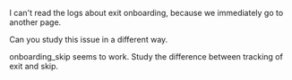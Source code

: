 I can't read the logs about exit onboarding, because we immediately go to another page.

Can you study this issue in a different way.

onboarding_skip seems to work. Study the difference between tracking of exit and skip.